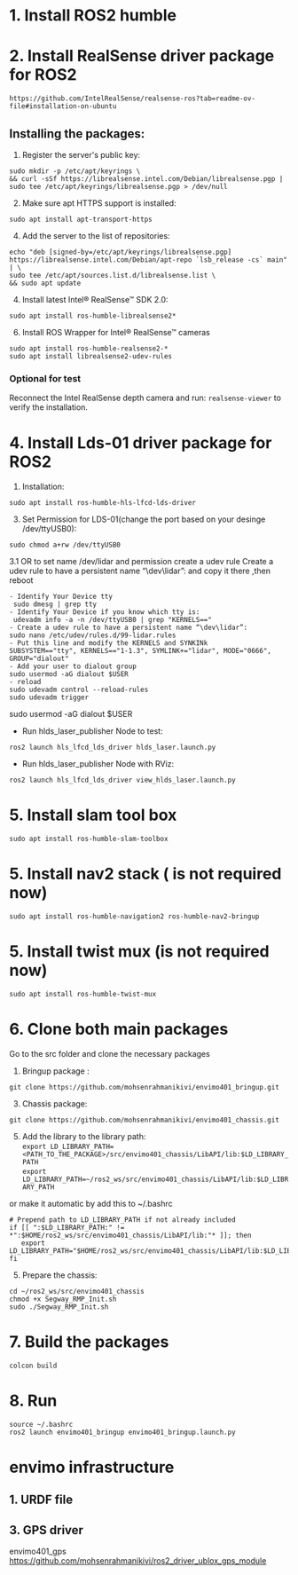 # 1. Install ROS2 humble
# 2. Install RealSense driver package for ROS2
```
https://github.com/IntelRealSense/realsense-ros?tab=readme-ov-file#installation-on-ubuntu
```
## Installing the packages:
1. Register the server's public key:
```
sudo mkdir -p /etc/apt/keyrings \
&& curl -sSf https://librealsense.intel.com/Debian/librealsense.pgp | sudo tee /etc/apt/keyrings/librealsense.pgp > /dev/null
```

2. Make sure apt HTTPS support is installed:
```
sudo apt install apt-transport-https
```
4. Add the server to the list of repositories:
```
echo "deb [signed-by=/etc/apt/keyrings/librealsense.pgp] https://librealsense.intel.com/Debian/apt-repo `lsb_release -cs` main" | \
sudo tee /etc/apt/sources.list.d/librealsense.list \
&& sudo apt update
```

4. Install latest Intel® RealSense™ SDK 2.0:  
  ```
sudo apt install ros-humble-librealsense2*
```

6. Install ROS Wrapper for Intel® RealSense™ cameras  
 ```
sudo apt install ros-humble-realsense2-*
sudo apt install librealsense2-udev-rules

```

  ### Optional for test
Reconnect the Intel RealSense depth camera and run: `realsense-viewer` to verify the installation.


# 4. Install Lds-01 driver package for ROS2
1. Installation:  
  ```
sudo apt install ros-humble-hls-lfcd-lds-driver
```
  
3. Set Permission for LDS-01(change the port based on your desinge /dev/ttyUSB0):  
  ```
sudo chmod a+rw /dev/ttyUSB0
```
3.1 OR to set name /dev/lidar and permission create a udev rule 
Create a udev rule to have a persistent name “\dev\lidar”:
 and copy it there ,then reboot
```
- Identify Your Device tty
 sudo dmesg | grep tty
- Identify Your Device if you know which tty is:
 udevadm info -a -n /dev/ttyUSB0 | grep "KERNELS=="
- Create a udev rule to have a persistent name “\dev\lidar”:
sudo nano /etc/udev/rules.d/99-lidar.rules
- Put this line and modify the KERNELS and SYNKINk
SUBSYSTEM=="tty", KERNELS=="1-1.3", SYMLINK+="lidar", MODE="0666", GROUP="dialout"
- Add your user to dialout group
sudo usermod -aG dialout $USER
- reload
sudo udevadm control --reload-rules
sudo udevadm trigger

```


sudo usermod -aG dialout $USER

- Run hlds_laser_publisher Node to test:  
```
ros2 launch hls_lfcd_lds_driver hlds_laser.launch.py
```
  
- Run hlds_laser_publisher Node with RViz:  
```
ros2 launch hls_lfcd_lds_driver view_hlds_laser.launch.py

```
# 5. Install slam tool box

```
sudo apt install ros-humble-slam-toolbox
```
# 5. Install nav2 stack ( is not required now)

```
sudo apt install ros-humble-navigation2 ros-humble-nav2-bringup
```

# 5. Install twist mux (is not required now)
```
sudo apt install ros-humble-twist-mux
```

# 6. Clone both main packages
Go to the src folder and clone the necessary packages
1. Bringup package :  
```
git clone https://github.com/mohsenrahmanikivi/envimo401_bringup.git
```


3. Chassis package:  
 ```
git clone https://github.com/mohsenrahmanikivi/envimo401_chassis.git
```

5. Add the library to the library path:  
 `export LD_LIBRARY_PATH=<PATH_TO_THE_PACKAGE>/src/envimo401_chassis/LibAPI/lib:$LD_LIBRARY_PATH`  
 `export LD_LIBRARY_PATH=~/ros2_ws/src/envimo401_chassis/LibAPI/lib:$LD_LIBRARY_PATH`

or make it automatic by add this to ~/.bashrc
 ```
# Prepend path to LD_LIBRARY_PATH if not already included
if [[ ":$LD_LIBRARY_PATH:" != *":$HOME/ros2_ws/src/envimo401_chassis/LibAPI/lib:"* ]]; then
    export LD_LIBRARY_PATH="$HOME/ros2_ws/src/envimo401_chassis/LibAPI/lib:$LD_LIBRARY_PATH"
fi
 ```
5. Prepare the chassis:
 ```
cd ~/ros2_ws/src/envimo401_chassis
chmod +x Segway_RMP_Init.sh
sudo ./Segway_RMP_Init.sh
```


# 7. Build the packages    

 `colcon build`

 
 # 8. Run   
  
  ```
source ~/.bashrc
ros2 launch envimo401_bringup envimo401_bringup.launch.py
```
 

# envimo infrastructure
## 1. URDF file
## 3. GPS driver
envimo401_gps
https://github.com/mohsenrahmanikivi/ros2_driver_ublox_gps_module



